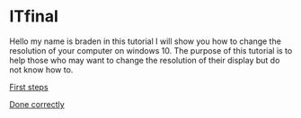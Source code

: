 # ITfinal

Hello my name is braden in this tutorial I will show you how to change the resolution of your computer on windows 10. The purpose of this tutorial is to help those who may want to change the resolution of their display but do not know how to.

[First steps](https://github.com/Braden0103/ITfinal/blob/main/First%20steps)

[Done correctly](https://github.com/Braden0103/ITfinal/blob/main/doneCorrectly.md)
